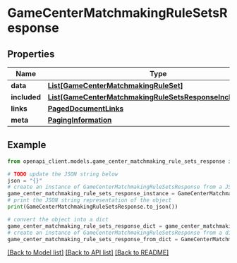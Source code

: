 # GameCenterMatchmakingRuleSetsResponse


## Properties

Name | Type | Description | Notes
------------ | ------------- | ------------- | -------------
**data** | [**List[GameCenterMatchmakingRuleSet]**](GameCenterMatchmakingRuleSet.md) |  | 
**included** | [**List[GameCenterMatchmakingRuleSetsResponseIncludedInner]**](GameCenterMatchmakingRuleSetsResponseIncludedInner.md) |  | [optional] 
**links** | [**PagedDocumentLinks**](PagedDocumentLinks.md) |  | 
**meta** | [**PagingInformation**](PagingInformation.md) |  | [optional] 

## Example

```python
from openapi_client.models.game_center_matchmaking_rule_sets_response import GameCenterMatchmakingRuleSetsResponse

# TODO update the JSON string below
json = "{}"
# create an instance of GameCenterMatchmakingRuleSetsResponse from a JSON string
game_center_matchmaking_rule_sets_response_instance = GameCenterMatchmakingRuleSetsResponse.from_json(json)
# print the JSON string representation of the object
print(GameCenterMatchmakingRuleSetsResponse.to_json())

# convert the object into a dict
game_center_matchmaking_rule_sets_response_dict = game_center_matchmaking_rule_sets_response_instance.to_dict()
# create an instance of GameCenterMatchmakingRuleSetsResponse from a dict
game_center_matchmaking_rule_sets_response_from_dict = GameCenterMatchmakingRuleSetsResponse.from_dict(game_center_matchmaking_rule_sets_response_dict)
```
[[Back to Model list]](../README.md#documentation-for-models) [[Back to API list]](../README.md#documentation-for-api-endpoints) [[Back to README]](../README.md)


